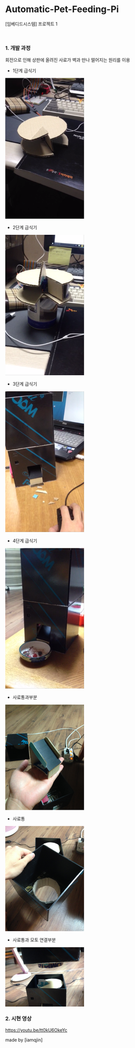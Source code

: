 # Automatic-Pet-Feeding-Pi
[임베디드시스템] 프로젝트 1

<br />

### 1. 개발 과정
회전으로 인해 상판에 올려진 사료가 벽과 만나 떨어지는 원리를 이용

* 1단계 급식기

<img src="/img/1단계급식기.png" width="250"></img>

* 2단계 급식기

<img src="/img/2단계급식기.png" width="250"></img>

* 3단계 급식기

<img src="/img/3단계급식기.png" width="250"></img>

* 4단계 급식기

<img src="/img/4단계급식기.png" width="250"></img>

* 사료통과부분

<img src="/img/사료지지대.jpg" width="250"></img>

* 사료통

<img src="/img/사료통.jpg" width="250"></img>

* 사료통과 모토 연결부분

<img src="/img/사료통과모터연결부분.jpg" width="250"></img>
<br />

### 2. 시현 영상

https://youtu.be/tt0kU6OkeYc

made by [iamqjin]